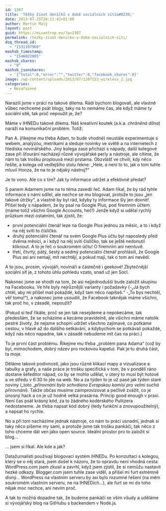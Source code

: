 ```yaml
---
id: 1387
title: 'Těžký život deníčků v době sociálních sítí&#8230;'
date: 2013-07-25T20:11:43+01:00
author: Martin Malý
layout: post
guid: https://misantrop.eu/?p=1387
permalink: /tezky-zivot-denicku-v-dobe-socialnich-siti/
dsq_thread_id:
  - "1531397969"
mashsb_timestamp:
  - "1546022005"
mashsb_shares:
  - "0"
mashsb_jsonshares:
  - '{"total":0,"error":"","twitter":0,"facebook_shares":0}'
image: /wp-content/uploads/2013/07/1207153_wireless_2.jpg
categories:
  - Nezařazené
---
```

Narazili jsme v práci na takové dilema. Rádi bychom blogovali, ale vlastně vůbec nechceme psát blogy, taky na to nemáme čas, ale když máme ty sociální sítě, tak proč nepoužít je, že?

<!--more-->

Máme v IHNEDu takové dilema. Náš kreativní koutek (a.k.a. _chráněná dílna_) naráží na komunikační problém. Totiž:

Pan A. (říkejme mu třeba Adam, to bude vhodné) neustále experimentuje s webem, analýzou, metrikami a sleduje novinky ve světě a na internetech z hlediska novinářského. Jiný kolega zase přichází s nápady, další kolegové zase při šťourání nacházejí různé vývojářské perly a nástroje, ale cítíme, že nám to tak trošku proplouvá mezi prstama. Obzvlášť ve chvíli, kdy něco řešíte, a kolega od vedlejšího stolu řekne: &#8222;Hele, a není to to, jak o tom tuhle mluvil Honza, že na to je nějaký nástroj?&#8220;

Je to vono. Ale co s tím? Jak ty informace udržet a efektivně předat?

S panem Adamem jsme na to téma zavedli řeč. Adam říkal, že by rád tyhle informace s námi sdílel, ale nechce se mu blogovat, protože to jsou &#8222;jen takové útržky&#8220;, a vlastně by byl rád, kdyby ty informace šly jen dovnitř. Přišel tedy s nápadem, že by psal na Google Plus, pod firemním účtem (máme totiž všichni Google Accounts, heč!) Jenže když si udělal rychlý průzkum mezi ostatními, tak zjistil, že:

  * <span style="line-height: 13px">první potenciální čtenář leze na Google Plus jednou za měsíc, a to i když na něj svítí to číslíčko.</span>
  * druhý potenciální čtenář na svém Google Plus účtu byl naposledy před dvěma měsíci, a i když na něj svítí číslíčko, tak se ještě nedonutil kliknout. A to je řeč o soukromém účtu! O firemním ani nemluvě.
  * třetí, čtvrtý, pátý, šestý a sedmý potenciální čtenář prohlásili, že Google Plus asi ani nemají, mít nechtějí, a pokud mají, tak o tom ani nevědí.

A to jsou, prosím, vývojáři, novináři a částečně i geekové! Zbytečnější sociální síť je, z tohoto úhlu pohledu vzato, snad už jen Socl.

Nakonec jsme se shodli na tom, že asi nejjednodušší bude založit skupinu na Facebooku. Ve hře byly nejrůznější varianty i požadavky (-&#8222;Já bych chtěl, aby mi přišel mail pokaždé, když tam něco napíšeš.&#8220; -&#8222;To bys nechtěl, věř tomu!&#8220;), a nakonec jsme usoudili, že Facebook taknějak máme všichni, tak proč ho, v zásadě, nepoužít?

(Pokud si teď říkáte, proč se jen tak nesejdeme a nepokecáme, tak předesílám, že se scházíme a kecáme pravidelně, ale všichni máme natolik pestré životy, že nejsme schopni udržet všechno zajímavé, co potkáme cestou, v hlavě až do dalšího setkávání, a kdybychom se potkávali pokaždé, když nás něco napadne, tak v zásadě nebudeme mít čas na práci.)

To je první část problému. Říkejme mu třeba &#8222;problém pana Adama&#8220; (což by byl, mimochodem, dobrý název pro rockovou kapelu). Pak je tu druhá část, ta moje.

Děláme takové podivnosti, jako jsou různé klikací mapy a vizualizace a tabulky a grafy, a naše práce je trošku specifická v tom, že v pondělí ráno dostane šéfeditor nápad, co by se mohlo udělat, v úterý to musí být hotové a ve středu v 6:30 to jde na web. No a za týden to je už pasé jak týden staré noviny (_toto __přirovnání bylo schváleno Evropskou komisí pro velmi suchá přirovnání_). Takže občas musíme zaimprovizovat a pečlivě zvážit, co je únosný hack a co je už hodně velká prasárna. Princip good enough v praxi. Není čas psát krásný kód, za to žádného kodérského Pulitzera nedostaneme. Je třeba napsat kód dobrý (tedy funkční a znovupoužitelný), a napsat ho rychle.

No a při tom nacházíme jednak nástroje, co nám tu práci usnadní, jednak si taky něco píšeme my sami, a protože jsme tak trošku pankáči, tak něco z toho chceme dát ven jako open source. Ideální prostor pro to založit si blog&#8230;

&#8230; jsem si říkal. Ale kde a jak?

Datažurnalisti používají blogovací systém IHNEDu. Po konzultaci s kolegou, který se o něj stará, jsem došel k názoru, že to opravdu není vhodná cesta. WordPress.com jsem zkusil a zavrhl, když jsem zjistil, že si nemůžu nastavit hezké odkazy. Blogger.com jsem tuhle zase viděl, a přišel mi furt extrémně divný&#8230; WordPress na vlastním serveru by asi bylo rozumné řešení (na mém soukromém vlastním serveru, ne na IHNEDích&#8230;), ale furt se mi do toho nějak moc nechce, ani nevím proč.

A tak to možná dopadne tak, že budeme pankáči se vším všudy a uděláme si vývojářský blog na GitHubu s backendem v Node.js.